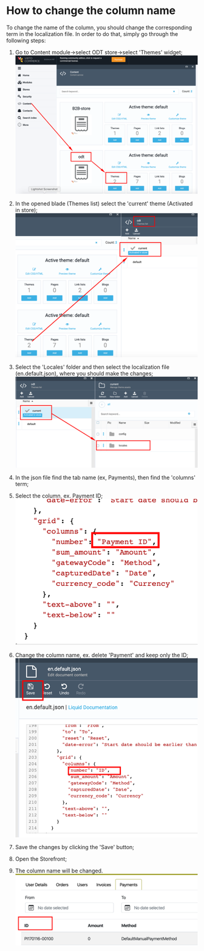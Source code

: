 # How to change the column name

To change the name of the column, you should change the corresponding term in the localization file. In order to do that, simply go through the following steps:

1. Go to Content module->select ODT store->select 'Themes' widget;
![Select theme](media/screen-open-themes.png)

1. In the opened blade (Themes list) select the 'current' theme (Activated in store);
![Current theme](media/screen-current-theme.png)

1. Select the 'Locales' folder and then select the localization file (en.default.json), where you should make the changes;
![Select Locales](media/screen-locales-folder.png)

1. In the json file find the tab name (ex, Payments), then find the 'columns' term;

1. Select the column, ex. Payment ID;
![Payment ID](media/screen-paymentID.png)

1. Change the column name, ex. delete 'Payment' and keep only the ID;
![ID](media/screen-ID.png)

1. Save the changes by clicking the 'Save' button;

1. Open the Storefront;

1. The column name will be changed.
![Column name changed](media/screen-column-name-changed.png)
